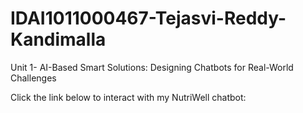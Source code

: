 # IDAI1011000467-Tejasvi-Reddy-Kandimalla
Unit 1- AI-Based Smart Solutions: Designing Chatbots for Real-World Challenges

Click the link below to interact with my NutriWell chatbot:


